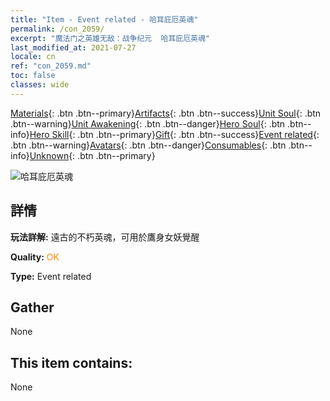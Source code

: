 ```yaml
---
title: "Item - Event related - 哈耳庇厄英魂"
permalink: /con_2059/
excerpt: "魔法门之英雄无敌：战争纪元  哈耳庇厄英魂"
last_modified_at: 2021-07-27
locale: cn
ref: "con_2059.md"
toc: false
classes: wide
---
```

 [Materials](/ItemsCN/){: .btn .btn--primary}[Artifacts](/ItemsCN/Artifacts/){: .btn .btn--success}[Unit Soul](/ItemsCN/UnitSoul/){: .btn .btn--warning}[Unit Awakening](/ItemsCN/UnitAwakening/){: .btn .btn--danger}[Hero Soul](/ItemsCN/HeroSoul/){: .btn .btn--info}[Hero Skill](/ItemsCN/HeroSkill/){: .btn .btn--primary}[Gift](/ItemsCN/Gift/){: .btn .btn--success}[Event related](/ItemsCN/Events/){: .btn .btn--warning}[Avatars](/ItemsCN/Avatars/){: .btn .btn--danger}[Consumables](/ItemsCN/Consumables/){: .btn .btn--info}[Unknown](/ItemsCN/Unknown/){: .btn .btn--primary}

 ![哈耳庇厄英魂](/images/t/juexing_702.jpg)

## 詳情
 **玩法詳解:** 遠古的不朽英魂，可用於鷹身女妖覺醒

 **Quality:** <span style="color: #FF8C00">OK</span>

 **Type:** Event related

## Gather

  None

## This item contains:

  None

